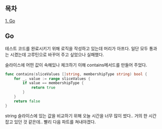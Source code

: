 ## 목차
[1. Go](#go)   

## Go
테스트 코드를 완료시키기 위해 로직을 작성하고 있는데 머리가 아프다. 일단 모두 통과는 시켰는데 고루틴으로 바꾸어 주고 싶었으나 실패했다.

슬라이스에 어떤 값이 속해있나 체크하기 이해 contains메서드를 만들어 주었다.

```go
func contains(sliceValues []string, membershipType string) bool {
	for _, value := range sliceValues {
		if value == membershipType {
			return true
		}
	}
	return false
}
```
string 슬라이스에 있는 값을 비교하기 위해 오늘 시간을 너무 많이 썼다.. 거의 한 시간 잡고 있던 것 같은데.. 빨리 다음 파트를 쳐내야겠다.